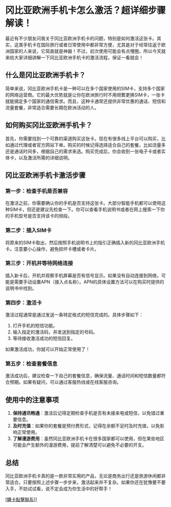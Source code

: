 # 冈比亚欧洲手机卡怎么激活？超详细步骤解读！

最近有不少朋友问我关于冈比亚欧洲手机卡的问题，特别是如何激活这张卡。其实，这类手机卡在国际旅行或者日常使用中都非常方便，尤其是对于经常往返于欧洲国家的人来说，它简直就是神器！不过，初次使用可能会有点懵圈，所以今天就来给大家详细讲解一下冈比亚欧洲手机卡的激活流程，保证一看就会！

## 什么是冈比亚欧洲手机卡？

简单来说，冈比亚欧洲手机卡是一种可以在多个国家使用的SIM卡，支持多个国家的网络运营商。它的最大优势就是让你在欧洲旅行时不用频繁更换SIM卡，一张卡就能搞定多个国家的通信需求。而且，这种卡通常还提供非常优惠的通话、短信和流量套餐，非常适合需要长期在欧洲活动的人。

## 如何购买冈比亚欧洲手机卡？

首先，你需要找到一个可靠的渠道购买这张卡。现在有很多线上平台可以购买，比如通过代理或者官方网站下单。购买的时候记得选择适合自己的套餐，比如流量多还是通话时间多，根据自己的需求来选。购买完成后，你会收到一张电子卡或者实体卡，以及激活所需的详细说明。

## 冈比亚欧洲手机卡激活步骤

### 第一步：检查手机是否兼容

在激活之前，你需要确认你的手机是否支持这张卡。大部分智能手机都可以使用这种SIM卡，但还是建议先检查一下。你可以查看手机说明书或者在网上搜索一下你的手机型号是否支持该卡的频段。

### 第二步：插入SIM卡

将原来的SIM卡取出，然后按照手机说明书上的指引正确插入新的冈比亚欧洲手机卡。注意要小心操作，避免损坏卡槽或者卡片。

### 第三步：开机并等待网络连接

插入新卡后，开机并观察手机屏幕是否有信号显示。如果没有自动连接到网络，可能是需要手动设置APN（接入点名称）。APN的具体设置方法可以在购买时提供的说明书中找到。

### 第四步：激活卡

激活过程通常是通过发送一条特定格式的短信完成的。具体步骤如下：
1. 打开手机的短信功能。
2. 输入指定的激活码，并发送到指定的号码。
3. 等待接收激活成功的短信回复。

如果激活成功，你就可以开始正常使用了！

### 第五步：检查套餐信息

激活成功后，建议检查一下自己的套餐信息，确保流量、通话时间和短信数量都符合预期。如果有疑问，可以通过客服热线或在线客服咨询。

## 使用中的注意事项

1. **保持通讯畅通**：激活后记得定期检查手机是否有未接来电或短信，以免错过重要信息。
2. **及时充值**：如果你的套餐是预付费形式，记得在余额不足时及时充值，以免影响正常使用。
3. **了解漫游费用**：虽然冈比亚欧洲手机卡在很多国家都可以使用，但在某些地区可能会产生额外的漫游费用，提前了解清楚可以避免不必要的开支。

## 总结

冈比亚欧洲手机卡真的是一款非常实用的产品，无论是商务出行还是旅游休闲都非常适合。只要按照上述步骤一步步来，激活起来并不复杂。如果你还在犹豫要不要入手，不妨试试看，说不定会成为你生活中的好帮手！

[[購卡點擊聯系](https://t.me/s/esim1088)]]